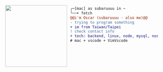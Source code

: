 <!--
<h1 align="center">Hi 👋, I'm Oscar</h1>
<h3 align="center">Software engineer of Backend web development.</h3>

<br />

- 📫 How to reach me: [email](mailto:meteorbs13@gmail.com) or [LinkedIn](https://www.linkedin.com/in/oscar-hung-416349178/).

<br />

<h3 align="left">Languages and Tools:</h3>
<p align="left"> <a href="https://aws.amazon.com" target="_blank" rel="noreferrer"> <img src="https://raw.githubusercontent.com/devicons/devicon/master/icons/amazonwebservices/amazonwebservices-original-wordmark.svg" alt="aws" width="40" height="40"/> </a> <a href="https://www.gnu.org/software/bash/" target="_blank" rel="noreferrer"> <img src="https://www.vectorlogo.zone/logos/gnu_bash/gnu_bash-icon.svg" alt="bash" width="40" height="40"/> </a> <a href="https://www.docker.com/" target="_blank" rel="noreferrer"> <img src="https://raw.githubusercontent.com/devicons/devicon/master/icons/docker/docker-original-wordmark.svg" alt="docker" width="40" height="40"/> </a> <a href="https://expressjs.com" target="_blank" rel="noreferrer"> <img src="https://raw.githubusercontent.com/devicons/devicon/master/icons/express/express-original-wordmark.svg" alt="express" width="40" height="40"/> </a> <a href="https://git-scm.com/" target="_blank" rel="noreferrer"> <img src="https://www.vectorlogo.zone/logos/git-scm/git-scm-icon.svg" alt="git" width="40" height="40"/> </a> <a href="https://developer.mozilla.org/en-US/docs/Web/JavaScript" target="_blank" rel="noreferrer"> <img src="https://raw.githubusercontent.com/devicons/devicon/master/icons/javascript/javascript-original.svg" alt="javascript" width="40" height="40"/> </a> <a href="https://jestjs.io" target="_blank" rel="noreferrer"> <img src="https://www.vectorlogo.zone/logos/jestjsio/jestjsio-icon.svg" alt="jest" width="40" height="40"/> </a> <a href="https://kubernetes.io" target="_blank" rel="noreferrer"> <img src="https://www.vectorlogo.zone/logos/kubernetes/kubernetes-icon.svg" alt="kubernetes" width="40" height="40"/> </a> <a href="https://www.linux.org/" target="_blank" rel="noreferrer"> <img src="https://raw.githubusercontent.com/devicons/devicon/master/icons/linux/linux-original.svg" alt="linux" width="40" height="40"/> </a> <a href="https://mochajs.org" target="_blank" rel="noreferrer"> <img src="https://www.vectorlogo.zone/logos/mochajs/mochajs-icon.svg" alt="mocha" width="40" height="40"/> </a> <a href="https://www.mongodb.com/" target="_blank" rel="noreferrer"> <img src="https://raw.githubusercontent.com/devicons/devicon/master/icons/mongodb/mongodb-original-wordmark.svg" alt="mongodb" width="40" height="40"/> </a> <a href="https://www.mysql.com/" target="_blank" rel="noreferrer"> <img src="https://raw.githubusercontent.com/devicons/devicon/master/icons/mysql/mysql-original-wordmark.svg" alt="mysql" width="40" height="40"/> </a> <a href="https://nodejs.org" target="_blank" rel="noreferrer"> <img src="https://raw.githubusercontent.com/devicons/devicon/master/icons/nodejs/nodejs-original-wordmark.svg" alt="nodejs" width="40" height="40"/> </a> <a href="https://redis.io" target="_blank" rel="noreferrer"> <img src="https://raw.githubusercontent.com/devicons/devicon/master/icons/redis/redis-original-wordmark.svg" alt="redis" width="40" height="40"/> </a> <a href="https://www.typescriptlang.org/" target="_blank" rel="noreferrer"> <img src="https://raw.githubusercontent.com/devicons/devicon/master/icons/typescript/typescript-original.svg" alt="typescript" width="40" height="40"/> </a> </p>
-->

<!--
[![Readme Card](https://github-readme-stats.vercel.app/api/pin/?username=subaruuuu&repo=computer-science&show_owner=true)](https://github.com/Subaruuuu/computer-science)
-->

<!--
<img align="left" height="200" src="https://media1.giphy.com/media/v1.Y2lkPTc5MGI3NjExa2hvcDZ2ZTRkNjk1dnRldGN1dXk1ZHJoZmVwYTY1MWFkOTVtNjljbSZlcD12MV9pbnRlcm5hbF9naWZfYnlfaWQmY3Q9Zw/qgQUggAC3Pfv687qPC/giphy.gif" style="margin: 10px;"/>
-->

<img align="left" height="200" src="https://media3.giphy.com/media/v1.Y2lkPTc5MGI3NjExYzBodDhkNnlhdzByZ2xvYmNjNXlmaHZhZDN5M3BuMHMxc2x1MXU4ZSZlcD12MV9pbnRlcm5hbF9naWZfYnlfaWQmY3Q9Zw/26tn33aiTi1jkl6H6/giphy.gif" style="margin: 10px;"/>

<!--
<img align="left" height="210" src="https://media1.giphy.com/media/v1.Y2lkPTc5MGI3NjExaTR1bmt3ZzMyazhyNHAzN29tOWR6dTVvMmhud3l5cjEzZmRkYnk4NCZlcD12MV9pbnRlcm5hbF9naWZfYnlfaWQmY3Q9Zw/MdA16VIoXKKxNE8Stk/giphy.gif" style="margin: 10px;"/>
-->

```diff
╭─[mac] as subaruuuu in ~
╰──➤ fetch
@@i'm Oscar (subaruuuu - also me)@@
- trying to program something
+ im from Taiwan/Taipei
! check contact info
+ tech: backend, linux, node, mysql, nosql, container, etc...
# mac + vscode + VimVscode
```

